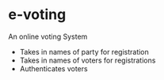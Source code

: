 # e-voting
An online voting System 
- Takes in names of party for registration
- Takes in names of voters for registrations
- Authenticates voters
